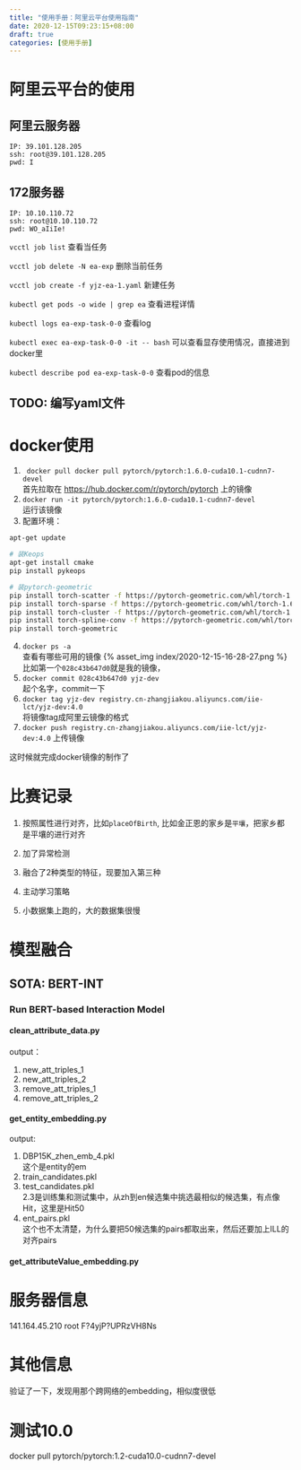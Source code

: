```yaml
---
title: "使用手册：阿里云平台使用指南"
date: 2020-12-15T09:23:15+08:00
draft: true
categories: [使用手册]
---
```


# 阿里云平台的使用

## 阿里云服务器
    IP: 39.101.128.205
    ssh: root@39.101.128.205
    pwd: I

## 172服务器
    IP: 10.10.110.72
    ssh: root@10.10.110.72
    pwd: WO_aIiIe!


`vcctl job list`
查看当任务

`vcctl job delete -N ea-exp`
删除当前任务

`vcctl job create -f yjz-ea-1.yaml`
新建任务

`kubectl get pods -o wide | grep ea`
查看进程详情

`kubectl logs ea-exp-task-0-0`
查看log

`kubectl exec ea-exp-task-0-0 -it -- bash`
可以查看显存使用情况，直接进到docker里

`kubectl describe pod ea-exp-task-0-0`
查看pod的信息

## TODO: 编写yaml文件

# docker使用

1. ` docker pull docker pull pytorch/pytorch:1.6.0-cuda10.1-cudnn7-devel`  
首先拉取在 https://hub.docker.com/r/pytorch/pytorch 上的镜像
2. `docker run -it pytorch/pytorch:1.6.0-cuda10.1-cudnn7-devel`  
运行该镜像
3. 配置环境：  
```sh
apt-get update

# 装Keops
apt-get install cmake
pip install pykeops 

# 装pytorch-geometric
pip install torch-scatter -f https://pytorch-geometric.com/whl/torch-1.6.0+cu101.html
pip install torch-sparse -f https://pytorch-geometric.com/whl/torch-1.6.0+cu101.html
pip install torch-cluster -f https://pytorch-geometric.com/whl/torch-1.6.0+cu101.html
pip install torch-spline-conv -f https://pytorch-geometric.com/whl/torch-1.6.0+cu101.html
pip install torch-geometric
```
4. `docker ps -a`  
查看有哪些可用的镜像
{% asset_img index/2020-12-15-16-28-27.png %}
比如第一个`028c43b647d0`就是我的镜像，
5. `docker commit 028c43b647d0 yjz-dev`  
起个名字，commit一下
6. `docker tag yjz-dev registry.cn-zhangjiakou.aliyuncs.com/iie-lct/yjz-dev:4.0`  
将镜像tag成阿里云镜像的格式
7. `docker push registry.cn-zhangjiakou.aliyuncs.com/iie-lct/yjz-dev:4.0`
上传镜像

这时候就完成docker镜像的制作了

# 比赛记录

1. 按照属性进行对齐，比如`placeOfBirth`, 比如金正恩的家乡是`平壤`，把家乡都是平壤的进行对齐

2. 加了异常检测

3. 融合了2种类型的特征，现要加入第三种

4. 主动学习策略

5. 小数据集上跑的，大的数据集很慢

# 模型融合

## SOTA: BERT-INT

### Run BERT-based Interaction Model
#### clean_attribute_data.py
output：  
1. new_att_triples_1
2. new_att_triples_2
3. remove_att_triples_1
4. remove_att_triples_2

#### get_entity_embedding.py
output:
1. DBP15K_zhen_emb_4.pkl  
这个是entity的em
2. train_candidates.pkl
3. test_candidates.pkl  
2.3是训练集和测试集中，从zh到en候选集中挑选最相似的候选集，有点像Hit，这里是Hit50
4. ent_pairs.pkl  
这个也不太清楚，为什么要把50候选集的pairs都取出来，然后还要加上ILL的对齐pairs

#### get_attributeValue_embedding.py



# 服务器信息
141.164.45.210
root
F?4yjP?UPRzVH8Ns



# 其他信息
验证了一下，发现用那个跨网络的embedding，相似度很低

# 测试10.0

docker pull pytorch/pytorch:1.2-cuda10.0-cudnn7-devel